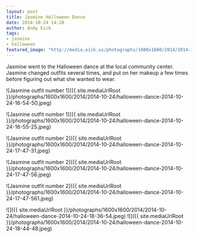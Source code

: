 ```yaml
---
layout: post
title: Jasmine Halloween Dance
date: 2014-10-24 14:20
author: Andy Eick
tags: 
- jasmine
- halloween
featured_image: "http://media.eick.us/photographs/1600x1600/2014/2014-10-24/halloween-dance-2014-10-24-16-55-25.jpeg"
---
```

Jasmine went to the Halloween dance at the local community center. Jasmine changed outfits several times, and put on her makeup a few times before figuring out what she wanted to wear.

![Jasmine outfit number 1]({{ site.mediaUrlRoot }}/photographs/1600x1600/2014/2014-10-24/halloween-dance-2014-10-24-16-54-50.jpeg)

![Jasmine outfit number 1]({{ site.mediaUrlRoot }}/photographs/1600x1600/2014/2014-10-24/halloween-dance-2014-10-24-16-55-25.jpeg)

![Jasmine outfit number 2]({{ site.mediaUrlRoot }}/photographs/1600x1600/2014/2014-10-24/halloween-dance-2014-10-24-17-47-31.jpeg)

![Jasmine outfit number 2]({{ site.mediaUrlRoot }}/photographs/1600x1600/2014/2014-10-24/halloween-dance-2014-10-24-17-47-56.jpeg)

![Jasmine outfit number 2]({{ site.mediaUrlRoot }}/photographs/1600x1600/2014/2014-10-24/halloween-dance-2014-10-24-17-47-561.jpeg)

![]({{ site.mediaUrlRoot }}/photographs/1600x1600/2014/2014-10-24/halloween-dance-2014-10-24-18-36-54.jpeg)
![]({{ site.mediaUrlRoot }}/photographs/1600x1600/2014/2014-10-24/halloween-dance-2014-10-24-18-44-48.jpeg)
